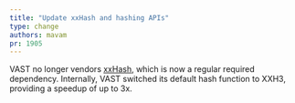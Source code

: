 ```yaml
---
title: "Update xxHash and hashing APIs"
type: change
authors: mavam
pr: 1905
---
```


VAST no longer vendors [xxHash](https://github.com/Cyan4973/xxHash), which is
now a regular required dependency. Internally, VAST switched its default hash
function to XXH3, providing a speedup of up to 3x.
